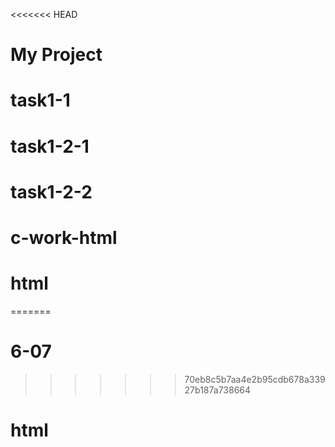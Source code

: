 <<<<<<< HEAD
# My Project
# task1-1
# task1-2-1
# task1-2-2
# c-work-html
# html
=======
# 6-07
>>>>>>> 70eb8c5b7aa4e2b95cdb678a33927b187a738664
# html
